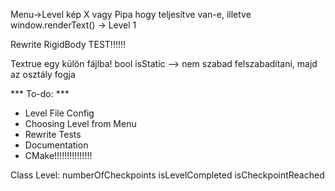 Menu->Level kép X vagy Pipa hogy teljesítve van-e, illetve window.renderText() -> Level 1

Rewrite RigidBody TEST!!!!!!

Textrue egy külön fájlba!
bool isStatic --> nem szabad felszabadítani, majd az osztály fogja

*** To-do: ***
- Level File Config
- Choosing Level from Menu
- Rewrite Tests
- Documentation
- CMake!!!!!!!!!!!!!!!


Class Level:
numberOfCheckpoints
isLevelCompleted
isCheckpointReached